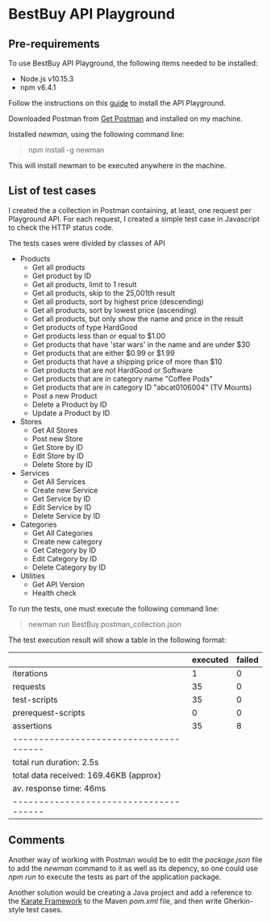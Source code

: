 # BestBuy API Playground

## Pre-requirements
To use BestBuy API Playground, the following items needed to be installed:
- Node.js v10.15.3
- npm v6.4.1

Follow the instructions on this [guide](https://github.com/bestbuy/api-playground/#getting-started) to install the API Playground.

Downloaded Postman from [Get Postman](https://www.getpostman.com/downloads/) and installed on my machine.

Installed *newman*, using the following command line:
> npm install -g newman

This will install newman to be executed anywhere in the machine.

## List of test cases

I created the a collection in Postman containing, at least, one request per Playground API. For each request, I created a simple test case in Javascript to check the HTTP status code.

The tests cases were divided by classes of API
- Products
	- Get all products
	- Get product by ID
	- Get all products, limit to 1 result
	- Get all products, skip to the 25,001th result
	- Get all products, sort by highest price (descending)
	- Get all products, sort by lowest price (ascending)
	- Get all products, but only show the name and price in the result
	- Get products of type HardGood
	- Get products less than or equal to $1.00
	- Get products that have 'star wars' in the name and are under $30
	- Get products that are either $0.99 or $1.99
	- Get products that have a shipping price of more than $10
	- Get products that are not HardGood or Software
	- Get products that are in category name "Coffee Pods"
	- Get products that are in category ID "abcat0106004" (TV Mounts)
	- Post a new Product
	- Delete a Product by ID
	- Update a Product by ID
- Stores
	- Get All Stores
	- Post new Store
	- Get Store by ID
	- Edit Store by ID
	- Delete Store by ID
- Services
	- Get All Services
	- Create new Service
	- Get Service by ID
	- Edit Service by ID
	- Delete Service by ID
- Categories
	- Get All Categories
	- Create new category
	- Get Category by ID
	- Edit Category by ID
	- Delete Category by ID
- Utilities
	- Get API Version
	- Health check
	
To run the tests, one must execute the following command line:
> newman run BestBuy.postman_collection.json

The test execution result will show a table in the following format:

|                  | executed|   failed|
|------------------|---------|---------|
|iterations        |        1|        0|
|requests          |       35|        0|
|test-scripts      |       35|        0|
|prerequest-scripts|        0|        0|
|assertions        |       35|        8|
|--------------------------------------|
|total run duration: 2.5s              |
|total data received: 169.46KB (approx)|
|av. response time: 46ms               |
|--------------------------------------|

## Comments
Another way of working with Postman would be to edit the *package.json* file to add the *newman* command to it as well as its depency, so one could use *npm run <scripts>* to execute the tests as part of the application package.

Another solution would be creating a Java project and add a reference to the [Karate Framework](https://github.com/intuit/karate#http-basic-authentication-example) to the Maven *pom.xml* file, and then write Gherkin-style test cases.